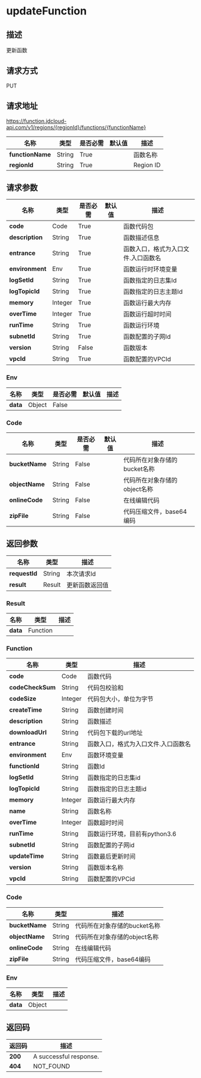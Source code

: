 # updateFunction


## 描述
更新函数

## 请求方式
PUT

## 请求地址
https://function.jdcloud-api.com/v1/regions/{regionId}/functions/{functionName}

|名称|类型|是否必需|默认值|描述|
|---|---|---|---|---|
|**functionName**|String|True| |函数名称|
|**regionId**|String|True| |Region ID|

## 请求参数
|名称|类型|是否必需|默认值|描述|
|---|---|---|---|---|
|**code**|Code|True| |函数代码包|
|**description**|String|True| |函数描述信息|
|**entrance**|String|True| |函数入口，格式为入口文件.入口函数名|
|**environment**|Env|True| |函数运行时环境变量|
|**logSetId**|String|True| |函数指定的日志集Id|
|**logTopicId**|String|True| |函数指定的日志主题Id|
|**memory**|Integer|True| |函数运行最大内存|
|**overTime**|Integer|True| |函数运行超时时间|
|**runTime**|String|True| |函数运行环境|
|**subnetId**|String|True| |函数配置的子网Id|
|**version**|String|False| |函数版本|
|**vpcId**|String|True| |函数配置的VPCId|

### Env
|名称|类型|是否必需|默认值|描述|
|---|---|---|---|---|
|**data**|Object|False| | |
### Code
|名称|类型|是否必需|默认值|描述|
|---|---|---|---|---|
|**bucketName**|String|False| |代码所在对象存储的bucket名称|
|**objectName**|String|False| |代码所在对象存储的object名称|
|**onlineCode**|String|False| |在线编辑代码|
|**zipFile**|String|False| |代码压缩文件，base64编码|

## 返回参数
|名称|类型|描述|
|---|---|---|
|**requestId**|String|本次请求Id|
|**result**|Result|更新函数返回值|

### Result
|名称|类型|描述|
|---|---|---|
|**data**|Function| |
### Function
|名称|类型|描述|
|---|---|---|
|**code**|Code|函数代码|
|**codeCheckSum**|String|代码包校验和|
|**codeSize**|Integer|代码包大小，单位为字节|
|**createTime**|String|函数创建时间|
|**description**|String|函数描述|
|**downloadUrl**|String|代码包下载的url地址|
|**entrance**|String|函数入口，格式为入口文件.入口函数名|
|**environment**|Env|函数环境变量|
|**functionId**|String|函数Id|
|**logSetId**|String|函数指定的日志集id|
|**logTopicId**|String|函数指定的日志主题id|
|**memory**|Integer|函数运行最大内存|
|**name**|String|函数名称|
|**overTime**|Integer|函数超时时间|
|**runTime**|String|函数运行环境，目前有python3.6|
|**subnetId**|String|函数配置的子网id|
|**updateTime**|String|函数最后更新时间|
|**version**|String|函数版本名称|
|**vpcId**|String|函数配置的VPCid|
### Code
|名称|类型|描述|
|---|---|---|
|**bucketName**|String|代码所在对象存储的bucket名称|
|**objectName**|String|代码所在对象存储的object名称|
|**onlineCode**|String|在线编辑代码|
|**zipFile**|String|代码压缩文件，base64编码|
### Env
|名称|类型|描述|
|---|---|---|
|**data**|Object| |

## 返回码
|返回码|描述|
|---|---|
|**200**|A successful response.|
|**404**|NOT_FOUND|
